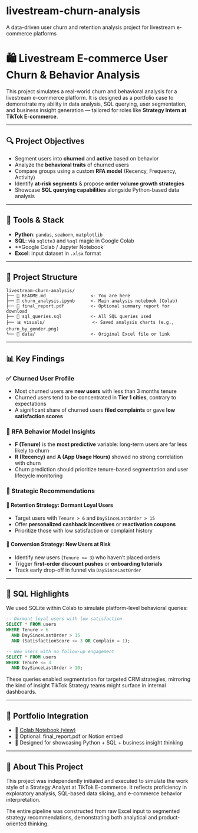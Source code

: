 # livestream-churn-analysis
A data-driven user churn and retention analysis project for livestream e-commerce platforms

# 🛍️ Livestream E-commerce User Churn & Behavior Analysis

This project simulates a real-world churn and behavioral analysis for a livestream e-commerce platform. It is designed as a portfolio case to demonstrate my ability in data analysis, SQL querying, user segmentation, and business insight generation — tailored for roles like **Strategy Intern at TikTok E-commerce**.

---

## 🔍 Project Objectives

* Segment users into **churned** and **active** based on behavior
* Analyze the **behavioral traits** of churned users
* Compare groups using a custom **RFA model** (Recency, Frequency, Activity)
* Identify **at-risk segments** & propose **order volume growth strategies**
* Showcase **SQL querying capabilities** alongside Python-based data analysis

---

## 🧰 Tools & Stack

* **Python**: `pandas`, `seaborn`, `matplotlib`
* **SQL**: via `sqlite3` and `%sql` magic in Google Colab
* \*\*Google Colab / Jupyter Notebook\`
* **Excel**: input dataset in `.xlsx` format

---

## 📁 Project Structure

```
livestream-churn-analysis/
├── 📘 README.md                 <- You are here
├── 📓 churn_analysis.ipynb      <- Main analysis notebook (Colab)
├── 📄 final_report.pdf          <- Optional summary report for download
├── 🧮 sql_queries.sql           <- All SQL queries used
├── 📊 visuals/                  <- Saved analysis charts (e.g., churn_by_gender.png)
└── 📂 data/                     <- Original Excel file or link
```

---

## 📊 Key Findings

### ✅ Churned User Profile

* Most churned users are **new users** with less than 3 months tenure
* Churned users tend to be concentrated in **Tier 1 cities**, contrary to expectations
* A significant share of churned users **filed complaints** or gave **low satisfaction scores**

### 📐 RFA Behavior Model Insights

* **F (Tenure)** is the **most predictive** variable: long-term users are far less likely to churn
* **R (Recency)** and **A (App Usage Hours)** showed no strong correlation with churn
* Churn prediction should prioritize tenure-based segmentation and user lifecycle monitoring

### 🧠 Strategic Recommendations

#### 🔁 Retention Strategy: Dormant Loyal Users

* Target users with `Tenure > 6` and `DaySinceLastOrder > 15`
* Offer **personalized cashback incentives** or **reactivation coupons**
* Prioritize those with low satisfaction or complaint history

#### 🎯 Conversion Strategy: New Users at Risk

* Identify new users (`Tenure <= 3`) who haven’t placed orders
* Trigger **first-order discount pushes** or **onboarding tutorials**
* Track early drop-off in funnel via `DaySinceLastOrder`

---

## 🧮 SQL Highlights

We used SQLite within Colab to simulate platform-level behavioral queries:

```sql
-- Dormant loyal users with low satisfaction
SELECT * FROM users
WHERE Tenure > 6
  AND DaySinceLastOrder > 15
  AND (SatisfactionScore <= 3 OR Complain = 1);

-- New users with no follow-up engagement
SELECT * FROM users
WHERE Tenure <= 3
  AND DaySinceLastOrder > 10;
```

These queries enabled segmentation for targeted CRM strategies, mirroring the kind of insight TikTok Strategy teams might surface in internal dashboards.

---

## 📎 Portfolio Integration

* 🔗 [Colab Notebook (view)](your_colab_link_here)
* 📄 Optional: final\_report.pdf or Notion embed
* 🧠 Designed for showcasing Python + SQL + business insight thinking

---

## 💬 About This Project

This project was independently initiated and executed to simulate the work style of a Strategy Analyst at TikTok E-commerce. It reflects proficiency in exploratory analysis, SQL-based data slicing, and e-commerce behavior interpretation.

The entire pipeline was constructed from raw Excel input to segmented strategy recommendations, demonstrating both analytical and product-oriented thinking.

